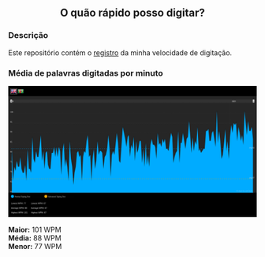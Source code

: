 <h2 align="center"><b>O quão rápido posso digitar?</b></h2>

### Descrição
Este repositório contém o <a href="https://10fastfingers.com/user/2142483/">registro</a> da minha velocidade de digitação.

### Média de palavras digitadas por minuto

<img src="https://github.com/kelvin-hey/my-typing-speed/blob/main/wpm.png"></a>

<p>
  <b>Maior:</b> 101 WPM <br>
  <b>Média:</b> 88 WPM  <br>
  <b>Menor:</b> 77 WPM  <br>
</p>
